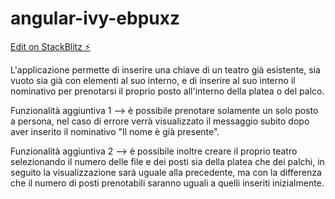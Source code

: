 # angular-ivy-ebpuxz

[Edit on StackBlitz ⚡️](https://stackblitz.com/edit/angular-ivy-ebpuxz)

L'applicazione permette di inserire una chiave di un teatro già esistente, sia vuoto sia già con elementi al suo interno, e di inserire al suo interno il nominativo per prenotarsi il proprio posto all'interno della platea o del palco. 

Funzionalità aggiuntiva 1 --> è possibile prenotare solamente un solo posto a persona, nel caso di errore verrà visualizzato il messaggio subito dopo aver inserito il nominativo "Il nome è già presente". 

Funzionalità aggiuntiva 2 --> è possibile inoltre creare il proprio teatro selezionando il numero delle file e dei posti sia della platea che dei palchi, in seguito la visualizzazione sarà uguale alla precedente, ma con la differenza che il numero di posti prenotabili saranno uguali a quelli inseriti inizialmente. 
